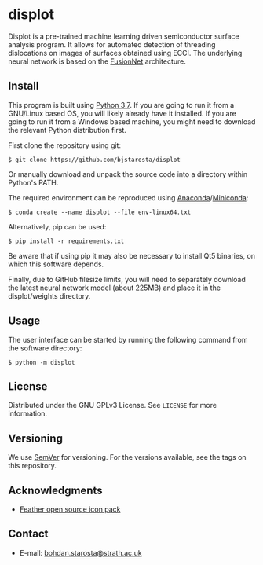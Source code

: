 # displot

Displot is a pre-trained machine learning driven semiconductor surface analysis
program. It allows for automated detection of threading dislocations on images
of surfaces obtained using ECCI. The underlying neural network is based on the
[FusionNet][fusionnet] architecture.

## Install

This program is built using [Python 3.7][python]. If you are going to run it
from a GNU/Linux based OS, you will likely already have it installed. If you
are going to run it from a Windows based machine, you might need to download
the relevant Python distribution first.

First clone the repository using git:

    $ git clone https://github.com/bjstarosta/displot

Or manually download and unpack the source code into a directory within
Python's PATH.

The required environment can be reproduced using
[Anaconda][anaconda]/[Miniconda][miniconda]:

    $ conda create --name displot --file env-linux64.txt

Alternatively, pip can be used:

    $ pip install -r requirements.txt

Be aware that if using pip it may also be necessary to install Qt5 binaries,
on which this software depends.

Finally, due to GitHub filesize limits, you will need to separately download
the latest neural network model (about 225MB) and place it in the
displot/weights directory. <!-- You will be given an option to do this
automatically upon program launch. -->

## Usage

The user interface can be started by running the following command from the
software directory:

    $ python -m displot

## License

Distributed under the GNU GPLv3 License. See `LICENSE` for more information.

## Versioning

We use [SemVer](http://semver.org/) for versioning. For the versions available,
see the tags on this repository.

## Acknowledgments

* [Feather open source icon pack](https://github.com/feathericons/feather)

## Contact

- E-mail: bohdan.starosta@strath.ac.uk

[fusionnet]: https://arxiv.org/abs/1612.05360
[python]: https://www.python.org/downloads/release/python-379/
[anaconda]: https://www.anaconda.com/
[miniconda]: https://docs.conda.io/en/latest/miniconda.html
